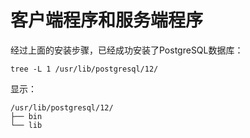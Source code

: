 客户端程序和服务端程序
===================================================================================
经过上面的安装步骤，已经成功安装了PostgreSQL数据库：
```shell
tree -L 1 /usr/lib/postgresql/12/
```
显示：
```
/usr/lib/postgresql/12/
├── bin
└── lib
```